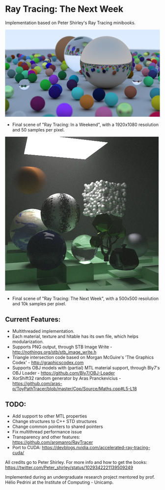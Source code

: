 # Ray Tracing: The Next Week
Implementation based on Peter Shirley's Ray Tracing minibooks.
 
![Final Scene - Book 1](output1.png)

- Final scene of "Ray Tracing: In a Weekend", with a 1920x1080 resolution and 50 samples per pixel.
 
![Final Scene - Book 2](output2.png)

- Final scene of "Ray Tracing: The Next Week", with a 500x500 resolution and 10k samples per pixel.
 
 ## Current Features:
- Multithreaded implementation.
- Each material, texture and hitable has its own file, which helps modularization.
- Supports PNG output, through STB Image Write - http://nothings.org/stb/stb_image_write.h
- Triangle intersection code based on Morgan McGuire's 'The Graphics Codex' - http://graphicscodex.com
- Supports OBJ models with (partial) MTL material support, through Bly7's OBJ Loader - https://github.com/Bly7/OBJ-Loader
- XorShift32 random generator by Aras Pranckevicius - https://github.com/aras-p/ToyPathTracer/blob/master/Cpp/Source/Maths.cpp#L5-L18

## TODO:
- Add support to other MTL properties
- Change structures to C++ STD structures
- Change common pointers to shared pointers
- Fix multithread performance issue
- Transparency and other features: https://github.com/aromanro/RayTracer
- Port to CUDA: https://devblogs.nvidia.com/accelerated-ray-tracing-cuda/

All credits go to Peter Shirley. For more info and how to get the books: https://twitter.com/Peter_shirley/status/1029342221139509249

Implemented during an undergraduate research project mentored by prof. Hélio Pedrini at the Institute of Computing - Unicamp.
